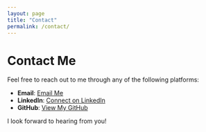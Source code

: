 ```yaml
---
layout: page
title: "Contact"
permalink: /contact/
---
```


# Contact Me

Feel free to reach out to me through any of the following platforms:

- **Email**: [Email Me](mailto:scottmcqueen2023@gmail.com)
- **LinkedIn**: [Connect on LinkedIn](https://www.linkedin.com/in/smmcqueen/)
- **GitHub**: [View My GitHub](https://github.com/SMcQueen2023)

I look forward to hearing from you!
